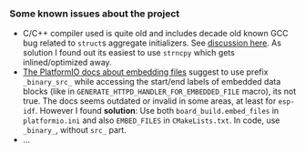 
### Some known issues about the project

* C/C++ compiler used is quite old and includes decade old known GCC bug related to `struct`s aggregate initializers. See [discussion here](https://stackoverflow.com/questions/70172941/c99-designator-member-outside-of-aggregate-initializer). As solution I found out its easiest to use `strncpy` which gets inlined/optimized away.
* [The PlatformIO docs about embedding files](https://docs.platformio.org/en/latest/platforms/espressif32.html#embedding-binary-data) suggest to use prefix `_binary_src_` while accessing the start/end labels of embedded data blocks (like in  `GENERATE_HTTPD_HANDLER_FOR_EMBEDDED_FILE` macro), its not true. The docs seems outdated or invalid in some areas, at least for `esp-idf`. However I found **solution**: Use both `board_build.embed_files` in `platformio.ini` and also `EMBED_FILES` in `CMakeLists.txt`. In code, use `_binary_`, without `src_` part.
* ...
